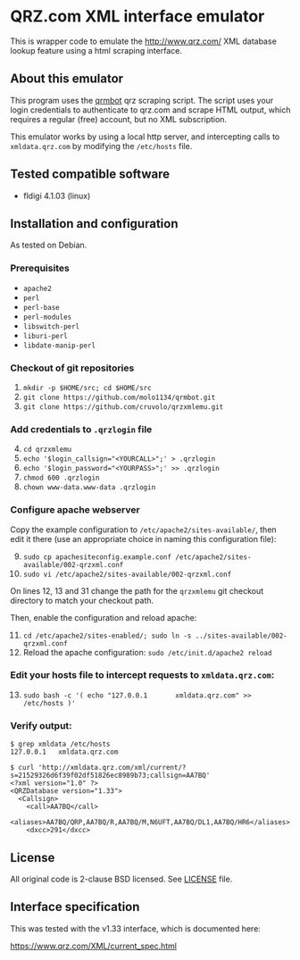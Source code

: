 # QRZ.com XML interface emulator

This is wrapper code to emulate the http://www.qrz.com/ XML database lookup
feature using a html scraping interface.

## About this emulator

This program uses the [qrmbot](http://github.com/molo1134/qrmbot/) qrz scraping
script.  The script uses your login credentials to authenticate to qrz.com and
scrape HTML output, which requires a regular (free) account, but no XML
subscription.

This emulator works by using a local http server, and intercepting calls to
`xmldata.qrz.com` by modifying the `/etc/hosts` file.

## Tested compatible software

* fldigi 4.1.03 (linux)

## Installation and configuration

As tested on Debian.

### Prerequisites

* `apache2`
* `perl`
* `perl-base`
* `perl-modules`
* `libswitch-perl`
* `liburi-perl`
* `libdate-manip-perl`

### Checkout of git repositories

1. `mkdir -p $HOME/src; cd $HOME/src`
2. `git clone https://github.com/molo1134/qrmbot.git`
3. `git clone https://github.com/cruvolo/qrzxmlemu.git`

### Add credentials to `.qrzlogin` file

4. `cd qrzxmlemu`
5. `echo '$login_callsign="<YOURCALL>";' > .qrzlogin`
6. `echo '$login_password="<YOURPASS>";' >> .qrzlogin`
7. `chmod 600 .qrzlogin`
8. `chown www-data.www-data .qrzlogin`

### Configure apache webserver

Copy the example configuration to `/etc/apache2/sites-available/`, then edit
it there (use an appropriate choice in naming this configuration file):

9. `sudo cp apachesiteconfig.example.conf /etc/apache2/sites-available/002-qrzxml.conf`
10. `sudo vi /etc/apache2/sites-available/002-qrzxml.conf`

On lines 12, 13 and 31 change the path for the `qrzxmlemu` git checkout
directory to match your checkout path.

Then, enable the configuration and reload apache:

11. `cd /etc/apache2/sites-enabled/; sudo ln -s ../sites-available/002-qrzxml.conf`
12. Reload the apache configuration: `sudo /etc/init.d/apache2 reload`

### Edit your hosts file to intercept requests to `xmldata.qrz.com`:

13. `sudo bash -c '( echo "127.0.0.1       xmldata.qrz.com" >> /etc/hosts )'`

### Verify output:

```
$ grep xmldata /etc/hosts
127.0.0.1	xmldata.qrz.com

$ curl 'http://xmldata.qrz.com/xml/current/?s=21529326d6f39f02df51826ec8989b73;callsign=AA7BQ'
<?xml version="1.0" ?>
<QRZDatabase version="1.33">
  <Callsign>
    <call>AA7BQ</call>
    <aliases>AA7BQ/QRP,AA7BQ/R,AA7BQ/M,N6UFT,AA7BQ/DL1,AA7BQ/HR6</aliases>
    <dxcc>291</dxcc>
```

## License

All original code is 2-clause BSD licensed.  See [LICENSE](LICENSE) file.

## Interface specification

This was tested with the v1.33 interface, which is documented here:

https://www.qrz.com/XML/current_spec.html

